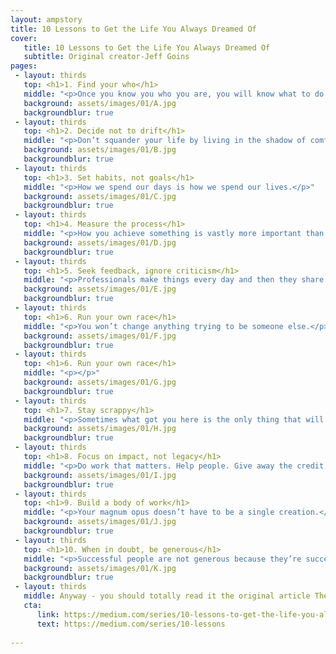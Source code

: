 ```yaml
---
layout: ampstory
title: 10 Lessons to Get the Life You Always Dreamed Of
cover:
   title: 10 Lessons to Get the Life You Always Dreamed Of
   subtitle: Original creator-Jeff Goins
pages: 
 - layout: thirds
   top: <h1>1. Find your who</h1>
   middle: "<p>Once you know you who you are, you will know what to do.</p>"
   background: assets/images/01/A.jpg
   backgroundblur: true   
 - layout: thirds
   top: <h1>2. Decide not to drift</h1>
   middle: "<p>Don’t squander your life by living in the shadow of comfort.</p>"
   background: assets/images/01/B.jpg
   backgroundblur: true  
 - layout: thirds
   top: <h1>3. Set habits, not goals</h1>
   middle: "<p>How we spend our days is how we spend our lives.</p>"
   background: assets/images/01/C.jpg
   backgroundblur: true
 - layout: thirds
   top: <h1>4. Measure the process</h1>
   middle: "<p>How you achieve something is vastly more important than whether or not you achieve it.</p>"
   background: assets/images/01/D.jpg
   backgroundblur: true  
 - layout: thirds
   top: <h1>5. Seek feedback, ignore criticism</h1>
   middle: "<p>Professionals make things every day and then they share them.</p>"
   background: assets/images/01/E.jpg
   backgroundblur: true  
 - layout: thirds
   top: <h1>6. Run your own race</h1>
   middle: "<p>You won’t change anything trying to be someone else.</p>"
   background: assets/images/01/F.jpg
   backgroundblur: true  
 - layout: thirds
   top: <h1>6. Run your own race</h1>
   middle: "<p></p>"
   background: assets/images/01/G.jpg
   backgroundblur: true
 - layout: thirds
   top: <h1>7. Stay scrappy</h1>
   middle: "<p>Sometimes what got you here is the only thing that will keep you here.</p>"
   background: assets/images/01/H.jpg
   backgroundblur: true 
 - layout: thirds
   top: <h1>8. Focus on impact, not legacy</h1>
   middle: "<p>Do work that matters. Help people. Give away the credit.</p>"
   background: assets/images/01/I.jpg
   backgroundblur: true 
 - layout: thirds
   top: <h1>9. Build a body of work</h1>
   middle: "<p>Your magnum opus doesn’t have to be a single creation.</p>"
   background: assets/images/01/J.jpg
   backgroundblur: true 
 - layout: thirds
   top: <h1>10. When in doubt, be generous</h1>
   middle: "<p>Successful people are not generous because they’re successful. They’re successful because they’re generous.</p>"
   background: assets/images/01/K.jpg
   backgroundblur: true   
 - layout: thirds
   middle: Anyway - you should totally read it the original article The Shape of Space...
   cta:
      link: https://medium.com/series/10-lessons-to-get-the-life-you-always-dreamed-of-cdfd048cd730
      text: https://medium.com/series/10-lessons
      
---
```

